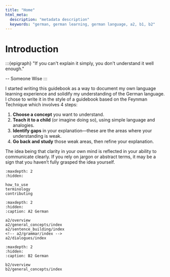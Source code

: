 ```yaml
---
title: "Home"
html_meta:
  description: "metadata description"
  keywords: "german, german learning, german language, a2, b1, b2"
---
```


# Introduction

<!-- The *Open German Guidebook" is an open document written by German learners for German learners. It is a collection of notes, grammar rules, and examples that can help you learn the German language. It aims to clearly and simply outline and explain the things you need to know at each stage of your learning journey. -->



:::{epigraph}
"If you can't explain it simply, you don't understand it well enough."

-- Someone Wise
:::

I started writing this guidebook as a way to document my own language learning experience and solidify my understanding of the German language. I chose to write it in the style of a guidebook based on the Feynman Technique which involves 4 steps:

1. **Choose a concept** you want to understand.
2. **Teach it to a child** (or imagine doing so), using simple language and analogies.
3. **Identify gaps** in your explanation—these are the areas where your understanding is weak.
4. **Go back and study** those weak areas, then refine your explanation.

The idea being that clarity in your own mind is reflected in your ability to communicate clearly. If you rely on jargon or abstract terms, it may be a sign that you haven’t fully grasped the idea yourself.

```{toctree}
:maxdepth: 2
:hidden:

how_to_use
terminology
contributing
```


```{toctree}
:maxdepth: 2
:hidden:
:caption: A2 German

a2/overview
a2/general_concepts/index
a2/sentence_building/index
<!-- a2/grammar/index -->
a2/dialogues/index
```

<!-- ```{toctree}
:maxdepth: 1
:hidden:
:caption: B1 German

b1/overview
b1/general_concepts/index
b1/sentence_building/index
b1/grammar/index
b1/dialogues/index

```
 -->

```{toctree}
:maxdepth: 2
:hidden:
:caption: B2 German

b2/overview
b2/general_concepts/index
```
<!-- b2/sentence_building/index -->
<!-- b2/grammar/index -->
<!-- b2/dialogues/index -->

<!-- ```{toctree}
:maxdepth: 1
:hidden:
:caption: Resources

nebensaetze
``` -->